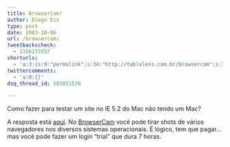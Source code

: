 ```yaml
---
title: BrowserCam!
author: Diego Eis
type: post
date: 2003-10-06
url: /browsercam/
tweetbackscheck:
  - 1356173557
shorturls:
  - 'a:3:{s:9:"permalink";s:34:"http://tableless.com.br/browsercam";s:7:"tinyurl";s:26:"http://tinyurl.com/3tvnman";s:4:"isgd";s:19:"http://is.gd/dp3BHO";}'
twittercomments:
  - 'a:0:{}'
dsq_thread_id: 503031539

---
```

Como fazer para testar um site no IE 5.2 do Mac não tendo um Mac?
          
A resposta está [aqui][1]. No [BrowserCam][1] você pode tirar shots de vários navegadores nos diversos sistemas operacionais. É lógico, tem que pagar&#8230; mas você pode fazer um login &#8220;trial&#8221; que dura 7 horas.

 [1]: http://www.browsercam.com/